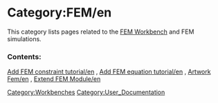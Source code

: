 # Category:FEM/en
This category lists pages related to the [FEM Workbench](FEM_Workbench.md) and FEM simulations.

### Contents:

[Add FEM constraint tutorial/en](Add_FEM_constraint_tutorial/en.md) , [Add FEM equation tutorial/en](Add_FEM_equation_tutorial/en.md) , [Artwork Fem/en](Artwork_Fem/en.md) , [Extend FEM Module/en](Extend_FEM_Module/en.md)

[Category:Workbenches](Category:Workbenches.md) [Category:User\_Documentation](Category:User_Documentation.md)
